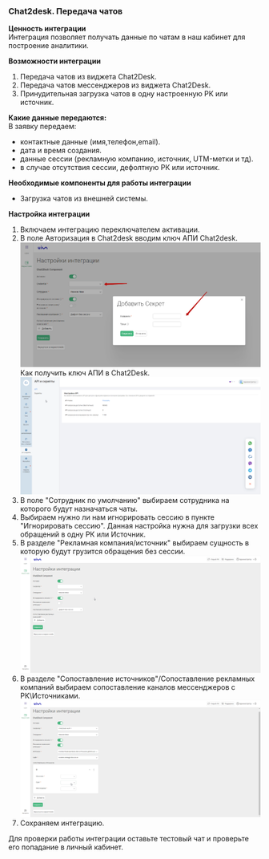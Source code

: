 ### Сhat2desk. Передача чатов  

**Ценность интеграции**  
Интеграция позволяет получать данные по чатам в наш кабинет для построение аналитики.  

**Возможности интеграции**  
1. Передача чатов из виджета Chat2Desk.  
2. Передача чатов мессенджеров из виджета Chat2Desk.  
3. Принудительная загрузка чатов в одну настроенную РК или источник.  

**Какие данные передаются:**  
В заявку передаем:

- контактные данные (имя,телефон,email).  
- дата и время создания.  
- данные сессии (рекламную компанию, источник, UTM-метки и тд).  
- в случае отсутствия сессии, дефолтную РК или источник.  

**Необходимые компоненты для работы интеграции**  
- Загрузка чатов из внешней системы.

**Настройка интеграции**  
1. Включаем интеграцию переключателем активации.  
2. В поле Авторизация в Chat2desk вводим ключ АПИ Chat2desk.  
![image](c2d_cred.png)  
Как получить ключ АПИ в Chat2Desk.  
![image](c2d_api.gif)  
3. В поле "Сотрудник по умолчанию" выбираем сотрудника на которого будут назначаться чаты.  
4. Выбираем нужно ли нам игнорировать сессию в пункте "Игнорировать сессию". Данная настройка нужна для загрузки всех обращений в одну РК или Источник.  
5. В разделе "Рекламная компания/источник" выбираем сущность в которую будут грузится обращения без сессии.  
![image](c2d_rk.gif)  
6. В разделе "Сопоставление источников"/Сопоставление рекламных компаний выбираем сопоставление каналов мессенджеров с РК\Источниками.  
![image](c2d_mess.gif)  
7. Сохраняем интеграцию.  

Для проверки работы интеграции оставьте тестовый чат и проверьте его попадание в личный кабинет.  

